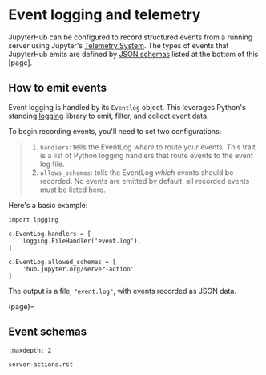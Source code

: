 # Event logging and telemetry

JupyterHub can be configured to record structured events from a running server using Jupyter's [Telemetry System]. The types of events that JupyterHub emits are defined by [JSON schemas] listed at the bottom of this [page].

## How to emit events

Event logging is handled by its `Eventlog` object. This leverages Python's standing [logging] library to emit, filter, and collect event data.

To begin recording events, you'll need to set two configurations:

> 1. `handlers`: tells the EventLog _where_ to route your events. This trait is a list of Python logging handlers that route events to the event log file.
> 2. `allows_schemas`: tells the EventLog _which_ events should be recorded. No events are emitted by default; all recorded events must be listed here.

Here's a basic example:

```
import logging

c.EventLog.handlers = [
    logging.FileHandler('event.log'),
]

c.EventLog.allowed_schemas = [
    'hub.jupyter.org/server-action'
]
```

The output is a file, `"event.log"`, with events recorded as JSON data.

(page)=

## Event schemas

```{toctree}
:maxdepth: 2

server-actions.rst
```

[json schemas]: https://json-schema.org/
[logging]: https://docs.python.org/3/library/logging.html
[telemetry system]: https://github.com/jupyter/telemetry
